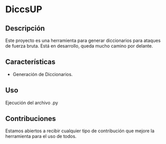 # DiccsUP

## Descripción
Este proyecto es una herramienta para generar diccionarios para ataques de fuerza bruta. Está en desarrollo, queda mucho camino por delante.

## Características
- Generación de Diccionarios. 

## Uso
Ejecución del archivo .py 

## Contribuciones
Estamos abiertos a recibir cualquier tipo de contribución que mejore la herramienta para el uso de todos. 
